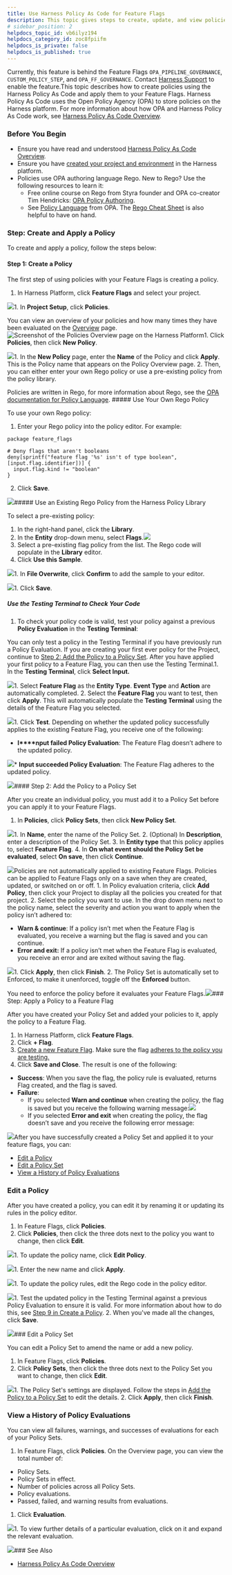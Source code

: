 ```yaml
---
title: Use Harness Policy As Code for Feature Flags
description: This topic gives steps to create, update, and view policies and policy sets for Feature Flags.
# sidebar_position: 2
helpdocs_topic_id: vb6ilyz194
helpdocs_category_id: zoc8fpiifm
helpdocs_is_private: false
helpdocs_is_published: true
---
```


Currently, this feature is behind the Feature Flags `OPA_PIPELINE_GOVERNANCE`, `CUSTOM_POLICY_STEP`, and `OPA_FF_GOVERNANCE`. Contact [Harness Support](mailto:support@harness.io) to enable the feature.This topic describes how to create policies using the Harness Policy As Code and apply them to your Feature Flags. Harness Policy As Code uses the Open Policy Agency (OPA) to store policies on the Harness platform. For more information about how OPA and Harness Policy As Code work, see [Harness Policy As Code Overview](/article/4vx27jqwv2-harness-policy-engine).

### Before You Begin

* Ensure you have read and understood [Harness Policy As Code Overview](/article/4vx27jqwv2-harness-policy-engine).
* Ensure you have [created your project and environment](https://ngdocs.harness.io/article/1j7pdkqh7j-create-a-feature-flag) in the Harness platform.
* Policies use OPA authoring language Rego. New to Rego? Use the following resources to learn it:
	+ Free online course on Rego from Styra founder and OPA co-creator Tim Hendricks: [OPA Policy Authoring](https://academy.styra.com/courses/opa-rego).
	+ See [Policy Language](https://www.openpolicyagent.org/docs/latest/policy-language/) from OPA. The [Rego Cheat Sheet](https://dboles-opa-docs.netlify.app/docs/v0.10.7/rego-cheatsheet/) is also helpful to have on hand.

### Step: Create and Apply a Policy

To create and apply a policy, follow the steps below:

#### Step 1: Create a Policy

The first step of using policies with your Feature Flags is creating a policy.

1. In Harness Platform, click **Feature Flags** and select your project.

![](https://files.helpdocs.io/i5nl071jo5/articles/vb6ilyz194/1651158215766/opa-p-2-1.png)1. In **Project Setup**, click **Policies**.

You can view an overview of your policies and how many times they have been evaluated on the [Overview](/article/4vx27jqwv2-harness-policy-engine) page.![Screenshot of the Policies Overview page on the Harness Platform](https://files.helpdocs.io/i5nl071jo5/articles/vb6ilyz194/1651157968367/opa-p-2-2.png)1. Click **Policies**, then click **New Policy**.

![](https://files.helpdocs.io/i5nl071jo5/articles/vb6ilyz194/1651158334156/opa-p-2-3.png)1. In the **New Policy** page, enter the **Name** of the Policy and click **Apply**. This is the Policy name that appears on the Policy Overview page.
2. Then, you can either enter your own Rego policy or use a pre-existing policy from the policy library.

Policies are written in Rego, for more information about Rego, see the [OPA documentation for Policy Language](https://www.openpolicyagent.org/docs/latest/policy-language/). ##### Use Your Own Rego Policy

To use your own Rego policy:

1. Enter your Rego policy into the policy editor. For example:  
  

```
package feature_flags  
  
# Deny flags that aren't booleans  
deny[sprintf("feature flag '%s' isn't of type boolean", [input.flag.identifier])] {    
  input.flag.kind != "boolean"  
}
```
2. Click **Save**.

![](https://files.helpdocs.io/i5nl071jo5/articles/vb6ilyz194/1651241100211/screenshot-2022-04-29-at-15-02-19.png)##### Use an Existing Rego Policy from the Harness Policy Library

To select a pre-existing policy:

1. In the right-hand panel, click the **Library**.
2. In the **Entity** drop-down menu, select **Flags**.![](https://files.helpdocs.io/i5nl071jo5/articles/vb6ilyz194/1651158508741/opa-p-2-4.png)
3. Select a pre-existing flag policy from the list. The Rego code will populate in the **Library** editor.
4. Click **Use this Sample**.

![](https://files.helpdocs.io/i5nl071jo5/articles/vb6ilyz194/1651161718892/screenshot-2022-04-28-at-17-01-30.png)1. In **File Overwrite**, click **Confirm** to add the sample to your editor.

![](https://files.helpdocs.io/i5nl071jo5/articles/vb6ilyz194/1651161767768/screenshot-2022-04-28-at-17-02-32.png)1. Click **Save**.

##### Use the Testing Terminal to Check Your Code

1. To check your policy code is valid, test your policy against a previous **Policy Evaluation** in the **Testing Terminal**:

You can only test a policy in the Testing Terminal if you have previously run a Policy Evaluation. If you are creating your first ever policy for the Project, continue to [Step 2: Add the Policy to a Policy Set](#step-2-adding-the-policy-to-a-policy-set). After you have applied your first policy to a Feature Flag, you can then use the Testing Terminal.1. In the **Testing Terminal**, click **Select Input.**

![](https://files.helpdocs.io/i5nl071jo5/articles/vb6ilyz194/1651160704214/screenshot-2022-04-28-at-16-44-31.png)1. Select **Feature Flag** as the **Entity Type**. **Event Type** and **Action** are automatically completed.
2. Select the **Feature Flag** you want to test, then click **Apply**. This will automatically populate the **Testing Terminal** using the details of the Feature Flag you selected.

![](https://files.helpdocs.io/i5nl071jo5/articles/vb6ilyz194/1651160857514/screenshot-2022-04-28-at-16-47-21.png)1. Click **Test**. Depending on whether the updated policy successfully applies to the existing Feature Flag, you receive one of the following:
* **I****nput failed Policy Evaluation**: The Feature Flag doesn’t adhere to the updated policy.

![](https://files.helpdocs.io/i5nl071jo5/articles/vb6ilyz194/1651238871940/screenshot-2022-04-29-at-14-17-09.png)* **Input succeeded Policy Evaluation**: The Feature Flag adheres to the updated policy.

![](https://files.helpdocs.io/i5nl071jo5/articles/vb6ilyz194/1651238892587/screenshot-2022-04-29-at-14-24-44.png)#### Step 2: Add the Policy to a Policy Set

After you create an individual policy, you must add it to a Policy Set before you can apply it to your Feature Flags.

1. In **Policies**, click **Policy Sets**, then click **New Policy Set**.

![](https://lh4.googleusercontent.com/f2GbzvnKR5dw5iVaHRfr695eq16qFYya38-I9tSzDH37UZRPljOzGaLmGuGBLdtsWvtQzWDgL8uNRfmLjy-gsWepN1HKw8XXrgpAFo71o13aT0VAp-JJ3noiRvPlumo_-NfG0crI)1. In **Name**, enter the name of the Policy Set.
2. (Optional) In **Description**, enter a description of the Policy Set.
3. In **Entity type** that this policy applies to, select **Feature Flag**.
4. In **On what event should the Policy Set be evaluated**, select **On save**, then click **Continue**.

![](https://files.helpdocs.io/i5nl071jo5/articles/vb6ilyz194/1651159624484/4-ep-z-7-tu-m-tr-l-4-i-7-yl-3-njyw-uid-2-rm-ah-rhbx-6-hlkv-bmb-3-g-fx-kn-1-vgog-h-7-k-5-a-c-8-k-s-8-yn-l-a-n-3-y-4-cm-yzau-7-gommtz-gm-38-fi-0-njjyw-ohqc-8-fny-19-tso-y-02-hxj-ra-ud-gp-p-3-ebq-xay-7-d-1)Policies are not automatically applied to existing Feature Flags. Policies can be applied to Feature Flags only on a save when they are created, updated, or switched on or off. 1. In Policy evaluation criteria, click **Add Policy**, then click your Project to display all the policies you created for that project.
2. Select the policy you want to use. In the drop down menu next to the policy name, select the severity and action you want to apply when the policy isn’t adhered to:
* **Warn & continue**: If a policy isn’t met when the Feature Flag is evaluated, you receive a warning but the flag is saved and you can continue.
* **Error and exit:** If a policy isn’t met when the Feature Flag is evaluated, you receive an error and are exited without saving the flag.

![](https://files.helpdocs.io/i5nl071jo5/articles/vb6ilyz194/1651159733445/eb-9-ak-qiq-9-n-n-qxcewg-7-j-ybrg-ip-9-d-8-nhg-8-w-vb-9-vxfyt-tk-njog-dlq-3-ke-1-o-8-eo-kjswnzd-vfx-4-w-hbrp-0-vs-ma-vhl-18-trob-2-f-lzt-dksyia-0-vl-5909-nkf-ktwrc-1-ypnv-3-dq-2-a-or-tw-up-h-s-1)1. Click **Apply**, then click **Finish**.
2. The Policy Set is automatically set to Enforced, to make it unenforced, toggle off the **Enforced** button.

You need to enforce the policy before it evaluates your Feature Flags.![](https://files.helpdocs.io/i5nl071jo5/articles/vb6ilyz194/1651159902040/q-m-670-yv-6-ce-ri-p-2-f-n-1-pv-3-f-3-n-qrem-3-v-ig-n-nitvw-y-909-o-2-h-dh-nu-jldnig-o-6-ugv-md-9-at-25-nni-njh-878-k-71-grmk-8-tdj-d-tyighy-ui-axyr-qppqhv-4-p-ymsd-4-z-9-dx-9-u-6-q-9-g-1-rs-58-wh-81-a-5)### Step: Apply a Policy to a Feature Flag

After you have created your Policy Set and added your policies to it, apply the policy to a Feature Flag. 

1. In Harness Platform, click **Feature Flags**.
2. Click **+ Flag**.
3. [Create a new Feature Flag](https://ngdocs.harness.io/article/1j7pdkqh7j-create-a-feature-flag#before_you_begin). Make sure the flag [adheres to the policy you are testing.](/article/vb6ilyz194-using-harness-policy-engine-for-feature-flags#step_1_creating_a_policy)
4. Click **Save and Close**. The result is one of the following:
* **Success**: When you save the flag, the policy rule is evaluated, returns Flag created, and the flag is saved.
* **Failure**:
	+ If you selected **Warn and continue** when creating the policy, the flag is saved but you receive the following warning message:![](https://files.helpdocs.io/i5nl071jo5/articles/vb6ilyz194/1651160090467/opa-p-1-2.png)
	+ If you selected **Error and exit** when creating the policy, the flag doesn’t save and you receive the following error message:

![](https://files.helpdocs.io/i5nl071jo5/articles/vb6ilyz194/1651160060068/log-mfcex-2-z-s-9-sp-yp-4-hn-y-6-gmdaobx-czmh-3-u-d-0-bd-zo-d-e-9-p-6-a-9-unr-3-z-r-4-kvp-5-i-rxf-0-28-jgnj-8-w-r-9-thjb-fxbiu-cy-1-0-ev-q-1-qy-qpz-k-27-xc-sc-okzh-ilr-4-k-2-qnz-xpl-ni-5-ln-3-xtcv-2-duv)After you have successfully created a Policy Set and applied it to your feature flags, you can:

* [Edit a Policy](/article/vb6ilyz194/preview#editing-a-policy)
* [Edit a Policy Set](/article/vb6ilyz194/preview#editing-a-policy-set)
* [View a History of Policy Evaluations](/article/vb6ilyz194/preview#viewing-a-history-of-policy-evaluations)

### Edit a Policy

After you have created a policy, you can edit it by renaming it or updating its rules in the policy editor.

1. In Feature Flags, click **Policies**.
2. Click **Policies**, then click the three dots next to the policy you want to change, then click **Edit**.

![](https://files.helpdocs.io/i5nl071jo5/articles/vb6ilyz194/1651162131161/af-1-jtmg-yrul-nxxs-qgnxg-83-e-r-4-s-5-eg-b-1-s-r-zl-q-6-kl-1-vn-6-f-0-m-ewxhzymzsc-rwzm-prac-7-wxc-eg-u-0-o-exp-xf-mmlskox-oe-k-94-vlk-xrj-7-cvctzg-5-z-wbkp-iieiru-0-f-7-keef-srws-ihztgo-3-x)1. To update the policy name, click **Edit Policy**.

![](https://files.helpdocs.io/i5nl071jo5/articles/vb6ilyz194/1651160353409/screenshot-2022-04-28-at-16-38-46.png)1. Enter the new name and click **Apply**.

![](https://files.helpdocs.io/i5nl071jo5/articles/vb6ilyz194/1651160384928/scf-7-hxrwqy-8-ak-p-48-b-zob-rb-60-szvgb-mgztz-2-t-dancu-ct-5-ba-4-x-8-p-eruz-qdi-5-ly-kgusqp-lkluqz-93-y-mqn-alaa-wvq-rbiukkr-8-dpvq-xbv-zl-bulj-93-p-fz-dig-2-hy-ukuug-5-flg-som)1. To update the policy rules, edit the Rego code in the policy editor.

![](https://files.helpdocs.io/i5nl071jo5/articles/vb6ilyz194/1651160625706/screenshot-2022-04-28-at-16-43-21.png)1. Test the updated policy in the Testing Terminal against a previous Policy Evaluation to ensure it is valid. For more information about how to do this, see [Step 9 in Create a Policy](/article/vb6ilyz194-using-harness-policy-engine-for-feature-flags#step_1_create_a_policy).
2. When you've made all the changes, click **Save**.

![](https://files.helpdocs.io/i5nl071jo5/articles/vb6ilyz194/1651161085592/screenshot-2022-04-28-at-16-49-46.png)### Edit a Policy Set

You can edit a Policy Set to amend the name or add a new policy. 

1. In Feature Flags, click **Policies**.
2. Click **Policy Sets**, then click the three dots next to the Policy Set you want to change, then click **Edit**.

![](https://files.helpdocs.io/i5nl071jo5/articles/vb6ilyz194/1651161124852/ivrr-cb-f-6-mvrxrxg-dvop-qmfjrwymg-1-c-eai-7-b-jks-c-wk-s-1-j-4-b-a-2-l-uktmqh-ju-qzud-g-9-doyp-3-d-8-dqs-ti-lrt-3-sm-hfhlhf-vg-jz-kqm-st-4-zth-6-ukc-bb-uy-izx-eo-tml-9-bpen-q-6-q-x-3-zqz)1. The Policy Set's settings are displayed. Follow the steps in [Add the Policy to a Policy Set](/article/vb6ilyz194-using-harness-policy-engine-for-feature-flags#step_2_add_the_policy_to_a_policy_set) to edit the details.
2. Click **Apply**, then click **Finish**.

### View a History of Policy Evaluations

You can view all failures, warnings, and successes of evaluations for each of your Policy Sets. 

1. In Feature Flags, click **Policies**. On the Overview page, you can view the total number of:
* Policy Sets.
* Policy Sets in effect.
* Number of policies across all Policy Sets.
* Policy evaluations.
* Passed, failed, and warning results from evaluations.
1. Click **Evaluation**.

![](https://files.helpdocs.io/i5nl071jo5/articles/vb6ilyz194/1651161215302/gm-z-4-bpi-pf-1-l-co-tm-64-fxh-kdi-btx-nw-y-9-bt-8-s-7-h-tf-knz-5-fsas-el-uf-7-aq-54-pu-0-mk-19-yn-kd-witzjotup-5-vhq-bm-kxde-2-ofvcx-cu-0-n-rhuc-qy-sn-64-sr-arrv-gherkogaisx-rmg-2-mm-bxtp)1. To view further details of a particular evaluation, click on it and expand the relevant evaluation.

![](https://files.helpdocs.io/i5nl071jo5/articles/vb6ilyz194/1651161241164/g-owpr-uo-0-iug-oyb-i-3-tk-5-bd-fwfwdcv-vdou-tbt-2-g-6-gdzk-8-ln-kwlk-6-afkpdwqc-z-008-i-4-dmobw-gc-2-hck-m-0-aqov-xodu-y-39-o-ck-pjuhy-q-wfme-vii-zp-6-ewm-n-u-iu-lbq-wxv-nfsb-ldq-xxo)### See Also

* [Harness Policy As Code Overview](/article/4vx27jqwv2-harness-policy-engine)

